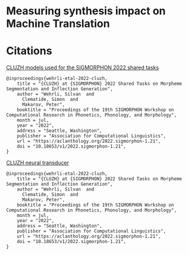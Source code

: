 # Measuring synthesis impact on Machine Translation





# Citations

[CLUZH models used for the SIGMORPHON 2022 shared tasks](https://github.com/slvnwhrl/sigmorphon2022-models)

```
@inproceedings{wehrli-etal-2022-cluzh,
    title = "{CLUZH} at {SIGMORPHON} 2022 Shared Tasks on Morpheme Segmentation and Inflection Generation",
    author = "Wehrli, Silvan  and
      Clematide, Simon  and
      Makarov, Peter",
    booktitle = "Proceedings of the 19th SIGMORPHON Workshop on Computational Research in Phonetics, Phonology, and Morphology",
    month = jul,
    year = "2022",
    address = "Seattle, Washington",
    publisher = "Association for Computational Linguistics",
    url = "https://aclanthology.org/2022.sigmorphon-1.21",
    doi = "10.18653/v1/2022.sigmorphon-1.21",
}
```
[CLUZH neural transducer](https://github.com/slvnwhrl/il-reimplementation.git)
```
@inproceedings{wehrli-etal-2022-cluzh,
    title = "{CLUZH} at {SIGMORPHON} 2022 Shared Tasks on Morpheme Segmentation and Inflection Generation",
    author = "Wehrli, Silvan  and
      Clematide, Simon  and
      Makarov, Peter",
    booktitle = "Proceedings of the 19th SIGMORPHON Workshop on Computational Research in Phonetics, Phonology, and Morphology",
    month = jul,
    year = "2022",
    address = "Seattle, Washington",
    publisher = "Association for Computational Linguistics",
    url = "https://aclanthology.org/2022.sigmorphon-1.21",
    doi = "10.18653/v1/2022.sigmorphon-1.21",
}
```
